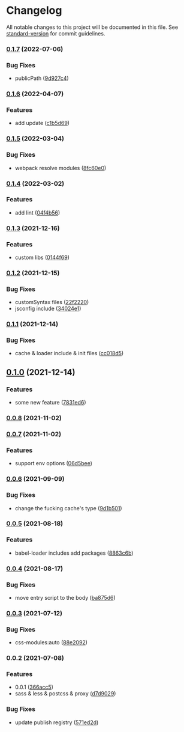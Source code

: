 # Changelog

All notable changes to this project will be documented in this file. See [standard-version](https://github.com/conventional-changelog/standard-version) for commit guidelines.

### [0.1.7](https://github.com/jinxyang/react-cli/compare/v0.1.6...v0.1.7) (2022-07-06)

### Bug Fixes

- publicPath ([9d927c4](https://github.com/jinxyang/react-cli/commit/9d927c4e31011a51639aac01100d4d8419c2b886))

### [0.1.6](https://github.com/jinxyang/react-cli/compare/v0.1.5...v0.1.6) (2022-04-07)

### Features

- add update ([c1b5d69](https://github.com/jinxyang/react-cli/commit/c1b5d698107efd713f8a6a23fcfb8f56eef788f8))

### [0.1.5](https://github.com/jinxyang/react-cli/compare/v0.1.4...v0.1.5) (2022-03-04)

### Bug Fixes

- webpack resolve modules ([8fc60e0](https://github.com/jinxyang/react-cli/commit/8fc60e031cbf914b0600d64a9d0127ab9e27dc52))

### [0.1.4](https://github.com/jinxyang/react-cli/compare/v0.1.3...v0.1.4) (2022-03-02)

### Features

- add lint ([04f4b56](https://github.com/jinxyang/react-cli/commit/04f4b56a3ae0cbc0032d7a45613669ae198bce1e))

### [0.1.3](https://github.com/jinxyang/react-cli/compare/v0.1.2...v0.1.3) (2021-12-16)

### Features

- custom libs ([0144f69](https://github.com/jinxyang/react-cli/commit/0144f691f85ecfd0b7a111295442ed34c8f39975))

### [0.1.2](https://github.com/jinxyang/react-cli/compare/v0.1.1...v0.1.2) (2021-12-15)

### Bug Fixes

- customSyntax files ([22f2220](https://github.com/jinxyang/react-cli/commit/22f22206acc82a5a4920e4f2d1212935504ac36b))
- jsconfig include ([34024e1](https://github.com/jinxyang/react-cli/commit/34024e16b6b448a333beb03892cc4a006aa43eba))

### [0.1.1](https://github.com/jinxyang/react-cli/compare/v0.1.0...v0.1.1) (2021-12-14)

### Bug Fixes

- cache & loader include & init files ([cc018d5](https://github.com/jinxyang/react-cli/commit/cc018d51ca48f2df107326b2860d8ad8ec1b9d55))

## [0.1.0](https://github.com/jinxyang/react-cli/compare/v0.0.8...v0.1.0) (2021-12-14)

### Features

- some new feature ([7831ed6](https://github.com/jinxyang/react-cli/commit/7831ed62d2bee9eab5340756a28f475432b364f2))

### [0.0.8](https://github.com/jinxyang/react-cli/compare/v0.0.7...v0.0.8) (2021-11-02)

### [0.0.7](https://github.com/jinxyang/react-cli/compare/v0.0.6...v0.0.7) (2021-11-02)

### Features

- support env options ([06d5bee](https://github.com/jinxyang/react-cli/commit/06d5bee875d6c829ea54946e63707344216a2d27))

### [0.0.6](https://github.com/jinxyang/react-cli/compare/v0.0.5...v0.0.6) (2021-09-09)

### Bug Fixes

- change the fucking cache's type ([9d1b501](https://github.com/jinxyang/react-cli/commit/9d1b5017c60daf3e932f1531947ae16f12ffd829))

### [0.0.5](https://github.com/jinxyang/react-cli/compare/v0.0.4...v0.0.5) (2021-08-18)

### Features

- babel-loader includes add packages ([8863c6b](https://github.com/jinxyang/react-cli/commit/8863c6b8dde192dbe994206b85f1fbbe73b76c19))

### [0.0.4](https://github.com/jinxyang/react-cli/compare/v0.0.3...v0.0.4) (2021-08-17)

### Bug Fixes

- move entry script to the body ([ba875d6](https://github.com/jinxyang/react-cli/commit/ba875d627c30892d86c6acd5dfad35854a7a549f))

### [0.0.3](https://github.com/jinxyang/react-cli/compare/v0.0.2...v0.0.3) (2021-07-12)

### Bug Fixes

- css-modules:auto ([88e2092](https://github.com/jinxyang/react-cli/commit/88e20926760508ac1c2aea80b29f50aa4e6b3c87))

### 0.0.2 (2021-07-08)

### Features

- 0.0.1 ([366acc5](https://github.com/jinxyang/react-cli/commit/366acc551f3d030653cfa8ff4882a6679155f094))
- sass & less & postcss & proxy ([d7d9029](https://github.com/jinxyang/react-cli/commit/d7d9029ed393a7aca253e7a67eae3ad24ccc8536))

### Bug Fixes

- update publish registry ([571ed2d](https://github.com/jinxyang/react-cli/commit/571ed2d6488952569a4f5df939d82d3bbda9c8df))
